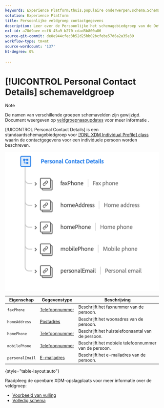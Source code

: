 ```yaml
---
keywords: Experience Platform;thuis;populaire onderwerpen;schema;Schema;XDM;individueel profiel;gebieden;schema's;Schema's;persoonlijke details;Schema ontwerp;gebiedsgroep;De groep van het Gebied;
solution: Experience Platform
title: Persoonlijke veldgroep contactgegevens
description: Leer over de Persoonlijke het schemagebiedgroep van de Details van het Contact.
exl-id: a78d9aee-ecf6-45a9-b270-cdad5b800a86
source-git-commit: de8e944cfec3b52d25bb02bcfebe57d6a2a35e39
workflow-type: tm+mt
source-wordcount: '137'
ht-degree: 0%

---
```



# [!UICONTROL Personal Contact Details] schemaveldgroep

>[!NOTE]
>
>De namen van verschillende groepen schemavelden zijn gewijzigd. Document weergeven op [veldgroepnaapupdates](../name-updates.md) voor meer informatie .

[!UICONTROL Personal Contact Details] is een standaardschemagebiedgroep voor [[!DNL XDM Individual Profile] class](../../classes/individual-profile.md) waarin de contactgegevens voor een individuele persoon worden beschreven.

![](../../images/field-groups/personal-contact-details.png)

| Eigenschap | Gegevenstype | Beschrijving |
| --- | --- | --- |
| `faxPhone` | [Telefoonnummer](../../data-types/phone-number.md) | Beschrijft het faxnummer van de persoon. |
| `homeAddress` | [Postadres](../../data-types/postal-address.md) | Beschrijft het woonadres van de persoon. |
| `homePhone` | [Telefoonnummer](../../data-types/phone-number.md) | Beschrijft het huistelefoonaantal van de persoon. |
| `mobilePhone` | [Telefoonnummer](../../data-types/phone-number.md) | Beschrijft het mobiele telefoonnummer van de persoon. |
| `personalEmail` | [E-mailadres](../../data-types/email-address.md) | Beschrijft het e-mailadres van de persoon. |

{style="table-layout:auto"}

Raadpleeg de openbare XDM-opslagplaats voor meer informatie over de veldgroep:

* [Voorbeeld van vulling](https://github.com/adobe/xdm/blob/master/components/fieldgroups/profile/profile-personal-details.example.1.json)
* [Volledig schema](https://github.com/adobe/xdm/blob/master/components/fieldgroups/profile/profile-personal-details.schema.json)
